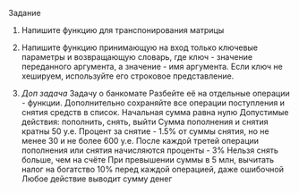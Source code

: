 Задание
1. Напишите функцию для транспонирования матрицы
2. Напишите функцию принимающую на вход только ключевые параметры и возвращающую словарь, где ключ - значение переданного аргумента, а значение - имя аргумента. Если ключ не хешируем, используйте его строковое представление.

3. *Доп задача*
Задачу о банкомате
Разбейте её на отдельные операции - функции. Дополнительно сохраняйте все операции поступления и снятия средств в список.
Начальная сумма равна нулю
Допустимые действия: пополнить, снять, выйти
Сумма пополнения и снятия кратны 50 у.е.
Процент за снятие - 1.5% от суммы снятия, но не менее 30 и не более 600 у.е.
После каждой третей операции пополнения или снятия начисляются проценты - 3%
Нельзя снять больше, чем на счёте
При превышении суммы в 5 млн, вычитать налог на богатство 10% перед каждой операцией, даже ошибочной
Любое действие выводит сумму денег